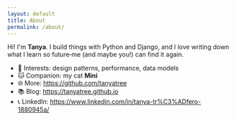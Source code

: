 ```yaml
---
layout: default
title: About
permalink: /about/
---
```


Hi! I'm **Tanya**. I build things with Python and Django, and I love writing down what I learn so future‑me (and maybe you!) can find it again.

- 🧩 Interests: design patterns, performance, data models
- 🐱 Companion: my cat **Mini**
- 🌐 More: <https://github.com/tanyatree>
- 📚 Blog: <https://tanyatree.github.io>
- 📞 LinkedIn: <https://www.linkedin.com/in/tanya-tr%C3%ADfero-1880945a/>
